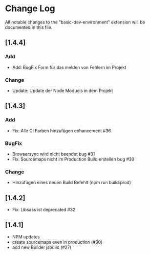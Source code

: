 # Change Log

All notable changes to the "basic-dev-environment" extension will be documented in this file.

<!-- Check [Keep a Changelog](http://keepachangelog.com/) for recommendations on how to structure this file. -->

## [1.4.4]

### Add

- Add: BugFix Form für das melden von Fehlern im Projekt

### Change

- Update: Update der Node Moduels in dem Projekt

## [1.4.3]

### Add

- Fix: Alle CI Farben hinzufügen enhancement #36

### BugFix

- Browsersync wird nicht beendet bug #31
- Fix: Sourcemaps nicht im Production Build erstellen bug #30

### Change

- Hinzufügen eines neuen Build Befehlt (npm run build:prod)

## [1.4.2]

- Fix: Libsass ist deprecated #32

## [1.4.1]

- NPM updates
- create sourcemaps even in production (#30)
- add new Builder jsbuild (#27)
